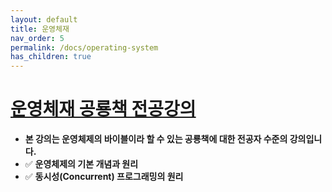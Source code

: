 ```yaml
---
layout: default
title: 운영체재
nav_order: 5
permalink: /docs/operating-system
has_children: true
---
```

# **[운영체재 공룡책 전공강의](https://www.inflearn.com/course/%EC%9A%B4%EC%98%81%EC%B2%B4%EC%A0%9C-%EA%B3%B5%EB%A3%A1%EC%B1%85-%EC%A0%84%EA%B3%B5%EA%B0%95%EC%9D%98/lecture/63005?tab=curriculum)**
- **본 강의는 운영체제의 바이블이라 할 수 있는 공룡책에 대한 전공자 수준의 강의입니다.**
- ✅ **운영체제의 기본 개념과 원리**
- ✅ **동시성(Concurrent) 프로그래밍의 원리**
